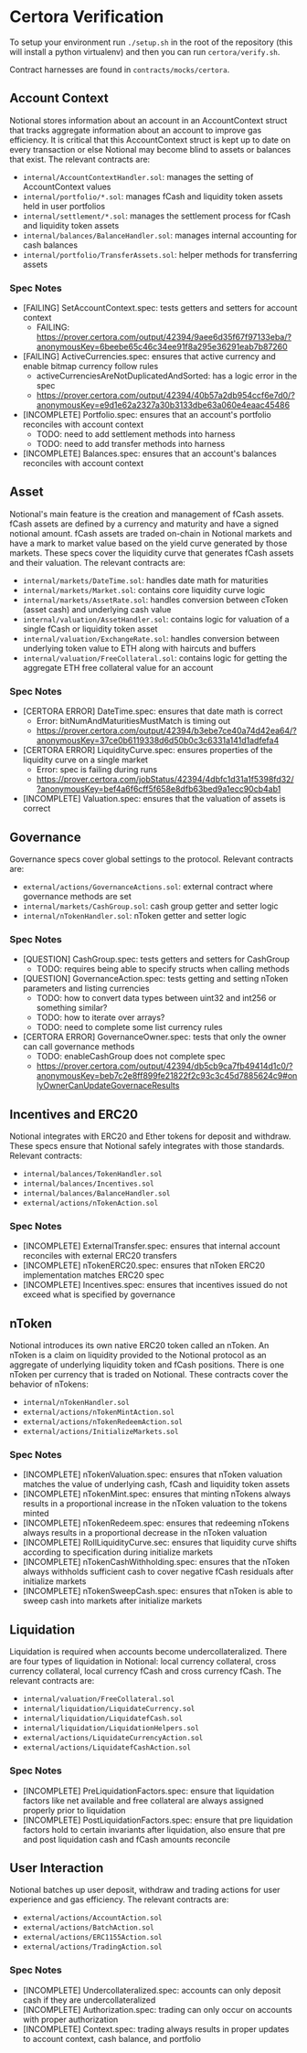 # Certora Verification

To setup your environment run `./setup.sh` in the root of the repository (this will install a python virtualenv) and then you can run `certora/verify.sh`.

Contract harnesses are found in `contracts/mocks/certora`.

## Account Context

Notional stores information about an account in an AccountContext struct that tracks aggregate information about an account to improve gas efficiency. It is critical that this AccountContext struct is kept up to date on every transaction or else Notional may become blind to assets or balances that exist. The relevant contracts are:

- `internal/AccountContextHandler.sol`: manages the setting of AccountContext values
- `internal/portfolio/*.sol`: manages fCash and liquidity token assets held in user portfolios
- `internal/settlement/*.sol`: manages the settlement process for fCash and liquidity token assets
- `internal/balances/BalanceHandler.sol`: manages internal accounting for cash balances
- `internal/portfolio/TransferAssets.sol`: helper methods for transferring assets

### Spec Notes

- [FAILING] SetAccountContext.spec: tests getters and setters for account context
  - FAILING: https://prover.certora.com/output/42394/9aee6d35f67f97133eba/?anonymousKey=6beebe65c46c34ee91f8a295e36291eab7b87260
- [FAILING] ActiveCurrencies.spec: ensures that active currency and enable bitmap currency follow rules
  - activeCurrenciesAreNotDuplicatedAndSorted: has a logic error in the spec
  - https://prover.certora.com/output/42394/40b57a2db954ccf6e7d0/?anonymousKey=e9d1e62a2327a30b3133dbe63a060e4eaac45486
- [INCOMPLETE] Portfolio.spec: ensures that an account's portfolio reconciles with account context
  - TODO: need to add settlement methods into harness
  - TODO: need to add transfer methods into harness
- [INCOMPLETE] Balances.spec: ensures that an account's balances reconciles with account context

## Asset

Notional's main feature is the creation and management of fCash assets. fCash assets are defined by a currency and maturity and have a signed notional amount. fCash assets are traded on-chain in Notional markets and have a mark to market value based on the yield curve generated by those markets. These specs cover the liquidity curve that generates fCash assets and their valuation. The relevant contracts are:

- `internal/markets/DateTime.sol`: handles date math for maturities
- `internal/markets/Market.sol`: contains core liquidity curve logic
- `internal/markets/AssetRate.sol`: handles conversion between cToken (asset cash) and underlying cash value
- `internal/valuation/AssetHandler.sol`: contains logic for valuation of a single fCash or liquidity token asset
- `internal/valuation/ExchangeRate.sol`: handles conversion between underlying token value to ETH along with haircuts and buffers
- `internal/valuation/FreeCollateral.sol`: contains logic for getting the aggregate ETH free collateral value for an account

### Spec Notes

- [CERTORA ERROR] DateTime.spec: ensures that date math is correct
  - Error: bitNumAndMaturitiesMustMatch is timing out
  - https://prover.certora.com/output/42394/b3ebe7ce40a74d42ea64/?anonymousKey=37ce0b6119338d6d50b0c3c6331a141d1adfefa4
- [CERTORA ERROR] LiquidityCurve.spec: ensures properties of the liquidity curve on a single market
  - Error: spec is failing during runs
  - https://prover.certora.com/jobStatus/42394/4dbfc1d31a1f5398fd32/?anonymousKey=bef4a6f6cff5f658e8dfb63bed9a1ecc90cb4ab1
- [INCOMPLETE] Valuation.spec: ensures that the valuation of assets is correct

## Governance

Governance specs cover global settings to the protocol. Relevant contracts are:

- `external/actions/GovernanceActions.sol`: external contract where governance methods are set
- `internal/markets/CashGroup.sol`: cash group getter and setter logic
- `internal/nTokenHandler.sol`: nToken getter and setter logic

### Spec Notes

- [QUESTION] CashGroup.spec: tests getters and setters for CashGroup
  - TODO: requires being able to specify structs when calling methods
- [QUESTION] GovernanceAction.spec: tests getting and setting nToken parameters and listing currencies
  - TODO: how to convert data types between uint32 and int256 or something similar?
  - TODO: how to iterate over arrays?
  - TODO: need to complete some list currency rules
- [CERTORA ERROR] GovernanceOwner.spec: tests that only the owner can call governance methods
  - TODO: enableCashGroup does not complete spec
  - https://prover.certora.com/output/42394/db5cb9ca7fb49414d1c0/?anonymousKey=beb7c2e8ff899fe21822f2c93c3c45d7885624c9#onlyOwnerCanUpdateGovernaceResults

## Incentives and ERC20

Notional integrates with ERC20 and Ether tokens for deposit and withdraw. These specs ensure that Notional safely integrates with those standards. Relevant contracts:

- `internal/balances/TokenHandler.sol`
- `internal/balances/Incentives.sol`
- `internal/balances/BalanceHandler.sol`
- `external/actions/nTokenAction.sol`

### Spec Notes

- [INCOMPLETE] ExternalTransfer.spec: ensures that internal account reconciles with external ERC20 transfers
- [INCOMPLETE] nTokenERC20.spec: ensures that nToken ERC20 implementation matches ERC20 spec
- [INCOMPLETE] Incentives.spec: ensures that incentives issued do not exceed what is specified by governance

## nToken

Notional introduces its own native ERC20 token called an nToken. An nToken is a claim on liquidity provided to the Notional protocol as an aggregate of underlying liquidity token and fCash positions. There is one nToken per currency that is traded on Notional. These contracts cover the behavior of nTokens:

- `internal/nTokenHandler.sol`
- `external/actions/nTokenMintAction.sol`
- `external/actions/nTokenRedeemAction.sol`
- `external/actions/InitializeMarkets.sol`

### Spec Notes

- [INCOMPLETE] nTokenValuation.spec: ensures that nToken valuation matches the value of underlying cash, fCash and liquidity token assets
- [INCOMPLETE] nTokenMint.spec: ensures that minting nTokens always results in a proportional increase in the nToken valuation to the tokens minted
- [INCOMPLETE] nTokenRedeem.spec: ensures that redeeming nTokens always results in a proportional decrease in the nToken valuation
- [INCOMPLETE] RollLiquidityCurve.sec: ensures that liquidity curve shifts according to specification during initialize markets
- [INCOMPLETE] nTokenCashWithholding.spec: ensures that the nToken always withholds sufficient cash to cover negative fCash residuals after initialize markets
- [INCOMPLETE] nTokenSweepCash.spec: ensures that nToken is able to sweep cash into markets after initialize markets

## Liquidation

Liquidation is required when accounts become undercollateralized. There are four types of liquidation in Notional: local currency collateral, cross currency collateral, local currency fCash and cross currency fCash. The relevant contracts are:

- `internal/valuation/FreeCollateral.sol`
- `internal/liquidation/LiquidateCurrency.sol`
- `internal/liquidation/LiquidatefCash.sol`
- `internal/liquidation/LiquidationHelpers.sol`
- `external/actions/LiquidateCurrencyAction.sol`
- `external/actions/LiquidatefCashAction.sol`

### Spec Notes

- [INCOMPLETE] PreLiquidationFactors.spec: ensure that liquidation factors like net available and free collateral are always assigned properly prior to liquidation
- [INCOMPLETE] PostLiquidationFactors.spec: ensure that pre liquidation factors hold to certain invariants after liquidation, also ensure that pre and post liquidation cash and fCash amounts reconcile

## User Interaction

Notional batches up user deposit, withdraw and trading actions for user experience and gas efficiency. The relevant contracts are:

- `external/actions/AccountAction.sol`
- `external/actions/BatchAction.sol`
- `external/actions/ERC1155Action.sol`
- `external/actions/TradingAction.sol`

### Spec Notes

- [INCOMPLETE] Undercollateralized.spec: accounts can only deposit cash if they are undercollateralized
- [INCOMPLETE] Authorization.spec: trading can only occur on accounts with proper authorization
- [INCOMPLETE] Context.spec: trading always results in proper updates to account context, cash balance, and portfolio
